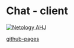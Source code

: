 # Chat - client

[![Netology AHJ](https://github.com/O-R-C/ahj-homeworks-sse-ws-1-client/actions/workflows/web.yml/badge.svg)](https://github.com/O-R-C/ahj-homeworks-sse-ws-1-client/actions/workflows/web.yml)

[github-pages](https://o-r-c.github.io/ahj-homeworks-sse-ws-1-client/)                                                                                                 
